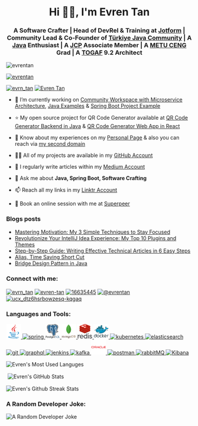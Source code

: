 <h1 align="center">Hi 👋🏻, I'm Evren Tan</h1> 
<h3 align="center">A Software Crafter | Head of DevRel & Training at <a href="https://jotform.com">Jotform</a> | Community Lead & Co-Founder of <a href="https://turkiyejava.community">Türkiye Java Community</a> | A <a href="https://java.com">Java</a> Enthusiast | A <a href="https://jcp.org">JCP</a> Associate Member | A <a href="https://ceng.metu.edu.tr">METU CENG</a> Grad | A <a href="https://www.opengroup.org/togaf">TOGAF</a> 9.2 Architect</h3>

<p align="left"> <img src="https://komarev.com/ghpvc/?username=evrentan&label=Profile%20views&color=0e75b6&style=flat" alt="evrentan" /> </p>

<p align="left"> <a href="https://github.com/ryo-ma/github-profile-trophy"><img src="https://github-profile-trophy.vercel.app/?username=evrentan&column=5&theme=dracula&margin-w=30&margin-h=15&no-bg=true" alt="evrentan" /></a> </p>

<div>
<a href="https://twitter.com/evrn_tan" target="_blank" rel="noopener noreferrer" margin-right=15px><img src="https://img.shields.io/twitter/follow/evrn_tan?logo=twitter&style=for-the-badge" alt="evrn_tan"/></a> 
<a href="https://linkedin.com/in/evren-tan" target="_blank" rel="noopener noreferrer" margin-right=15px><img src="https://img.shields.io/badge/LinkedIn-blue?style=for-the-badge&logo=linkedin&logoColor=white" alt="Evren Tan"/></a>
</div>

- 🔭 I’m currently working on [Community Workspace with Microservice Architecture](https://github.com/evrentan/community-workspace), [Java Examples](https://github.com/evrentan/java-examples) & [Spring Boot Project Example](https://github.com/evrentan/spring-boot-project-example)

- :star: My open source project for QR Code Generator available at [QR Code Generator Backend in Java](https://github.com/evrentan/qr-code-generator-backend) & [QR Code Generator Web App in React](https://github.com/evrentan/qr-code-generator-web-app)

- 📄 Know about my experiences on my [Personal Page](https://evrentan.com) & also you can reach via [my second domain](https://evrentan.dev)

- 👨‍💻 All of my projects are available in my [GitHub Account](https://github.com/evrentan)

- 📝 I regularly write articles within my [Medium Account](https://evrentan.medium.com)

- 💬 Ask me about **Java, Spring Boot, Software Crafting**

- 📫 Reach all my links in my [Linktr Account](https://linktr.ee/evrentan)

- :bookmark: Book an online session with me at [Superpeer](https://superpeer.com/evrentan)


### Blogs posts
<!-- BLOG-POST-LIST:START -->
- [Mastering Motivation: My 3 Simple Techniques to Stay Focused](https://evrentan.medium.com/mastering-motivation-my-3-simple-techniques-to-stay-focused-c648ed20a21f?source=rss-16e1fd38164------2)
- [Revolutionize Your IntelliJ Idea Experience: My Top 10 Plugins and Themes](https://evrentan.medium.com/revolutionize-your-intellij-idea-experience-my-top-10-plugins-and-themes-3a855dc64ba3?source=rss-16e1fd38164------2)
- [Step-by-Step Guide: Writing Effective Technical Articles in 6 Easy Steps](https://tech.jotform.com/writing-technical-articles-in-6-easy-steps-620d0ffa77e4?source=rss-16e1fd38164------2)
- [Alias, Time Saving Short Cut](https://evrentan.medium.com/alias-time-saving-short-cut-99f8327b5858?source=rss-16e1fd38164------2)
- [Bridge Design Pattern in Java](https://evrentan.medium.com/bridge-design-pattern-in-java-1c9161fea1e1?source=rss-16e1fd38164------2)
<!-- BLOG-POST-LIST:END -->

<h3 align="left">Connect with me:</h3>
<p align="left">
<a href="https://twitter.com/evrn_tan" target="_blank" rel="noopener noreferrer"><img align="center" src="https://raw.githubusercontent.com/rahuldkjain/github-profile-readme-generator/master/src/images/icons/Social/twitter.svg" alt="evrn_tan" height="30" width="40" /></a>
<a href="https://linkedin.com/in/evren-tan" target="_blank" rel="noopener noreferrer"><img align="center" src="https://raw.githubusercontent.com/rahuldkjain/github-profile-readme-generator/master/src/images/icons/Social/linked-in-alt.svg" alt="evren-tan" height="30" width="40" /></a>
<a href="https://stackoverflow.com/users/16635445" target="_blank" rel="noopener noreferrer"><img align="center" src="https://raw.githubusercontent.com/rahuldkjain/github-profile-readme-generator/master/src/images/icons/Social/stack-overflow.svg" alt="16635445" height="30" width="40" /></a>
<a href="https://medium.com/@evrentan" target="_blank" rel="noopener noreferrer"><img align="center" src="https://raw.githubusercontent.com/rahuldkjain/github-profile-readme-generator/master/src/images/icons/Social/medium.svg" alt="@evrentan" height="30" width="40" /></a>
<a href="https://www.youtube.com/c/ucx_dtz6hsrbowzesq-kqgaq" target="_blank" rel="noopener noreferrer"><img align="center" src="https://raw.githubusercontent.com/rahuldkjain/github-profile-readme-generator/master/src/images/icons/Social/youtube.svg" alt="ucx_dtz6hsrbowzesq-kqgaq" height="30" width="40" /></a>
</p>

<h3 align="left">Languages and Tools:</h3>
<p align="left"> <a href="https://www.java.com" target="_blank" rel="noopener noreferrer"> <img src="https://raw.githubusercontent.com/devicons/devicon/master/icons/java/java-original.svg" alt="java" width="40" height="40"/> </a> <a href="https://spring.io/" target="_blank" rel="noopener noreferrer"> <img src="https://www.vectorlogo.zone/logos/springio/springio-icon.svg" alt="spring" width="40" height="40"/> </a> <a href="https://www.postgresql.org" target="_blank" rel="noopener noreferrer"> <img src="https://raw.githubusercontent.com/devicons/devicon/master/icons/postgresql/postgresql-original-wordmark.svg" alt="postgresql" width="40" height="40"/> </a> <a href="https://www.mongodb.com/" target="_blank" rel="noopener noreferrer"> <img src="https://raw.githubusercontent.com/devicons/devicon/master/icons/mongodb/mongodb-original-wordmark.svg" alt="mongodb" width="40" height="40"/> </a> <a href="https://redis.io" target="_blank" rel="noopener noreferrer"> <img src="https://raw.githubusercontent.com/devicons/devicon/master/icons/redis/redis-original-wordmark.svg" alt="redis" width="40" height="40"/> </a> <a href="https://www.docker.com/" target="_blank" rel="noopener noreferrer"> <img src="https://raw.githubusercontent.com/devicons/devicon/master/icons/docker/docker-original-wordmark.svg" alt="docker" width="40" height="40"/> </a> <a href="https://kubernetes.io" target="_blank" rel="noopener noreferrer"> <img src="https://www.vectorlogo.zone/logos/kubernetes/kubernetes-icon.svg" alt="kubernetes" width="40" height="40"/> </a> <a href="https://www.elastic.co" target="_blank" rel="noopener noreferrer"> <img src="https://www.vectorlogo.zone/logos/elastic/elastic-icon.svg" alt="elasticsearch" width="40" height="40"/> </a> <a href="https://git-scm.com/" target="_blank" rel="noopener noreferrer"> <img src="https://www.vectorlogo.zone/logos/git-scm/git-scm-icon.svg" alt="git" width="40" height="40"/> </a> <a href="https://graphql.org" target="_blank" rel="noopener noreferrer"> <img src="https://www.vectorlogo.zone/logos/graphql/graphql-icon.svg" alt="graphql" width="40" height="40"/> </a> <a href="https://www.jenkins.io" target="_blank" rel="noopener noreferrer"> <img src="https://www.vectorlogo.zone/logos/jenkins/jenkins-icon.svg" alt="jenkins" width="40" height="40"/> </a> <a href="https://kafka.apache.org/" target="_blank" rel="noopener noreferrer"> <img src="https://www.vectorlogo.zone/logos/apache_kafka/apache_kafka-icon.svg" alt="kafka" width="40" height="40"/> </a> <a href="https://www.oracle.com/" target="_blank" rel="noopener noreferrer"> <img src="https://raw.githubusercontent.com/devicons/devicon/master/icons/oracle/oracle-original.svg" alt="oracle" width="40" height="40"/> </a> <a href="https://postman.com" target="_blank" rel="noopener noreferrer"> <img src="https://www.vectorlogo.zone/logos/getpostman/getpostman-icon.svg" alt="postman" width="40" height="40"/> </a> <a href="https://www.rabbitmq.com" target="_blank" rel="noopener noreferrer"> <img src="https://www.vectorlogo.zone/logos/rabbitmq/rabbitmq-icon.svg" alt="rabbitMQ" width="40" height="40"/> </a> <a href="https://elastic.co/kibana" target=_blank" rel="noopener noreferrer"> <img src="https://www.vectorlogo.zone/logos/elasticco_kibana/elasticco_kibana-icon.svg" alt="Kibana" width="40" heigth="40"/> </a> </p>

<p align="left"><img align="center" src="https://github-readme-stats.vercel.app/api/top-langs?username=evrentan&show_icons=true&locale=en&layout=compact&theme=github_dark" alt="Evren's Most Used Languges" /></p>

<p align="left">&nbsp;<img align="center" src="https://github-readme-stats.vercel.app/api?username=evrentan&show_icons=true&locale=en&theme=github_dark" alt="Evren's GitHub Stats" /></p>

<p align="left"><img align="center" src="https://github-readme-streak-stats.herokuapp.com/?user=evrentan&theme=github-dark" alt="Evren's Github Streak Stats" /></p>

<h3 align="left">A Random Developer Joke:</h3>
<p align="lef"><img src="https://readme-jokes.vercel.app/api?theme=nightowl" alt="A Random Developer Joke"/></p>
